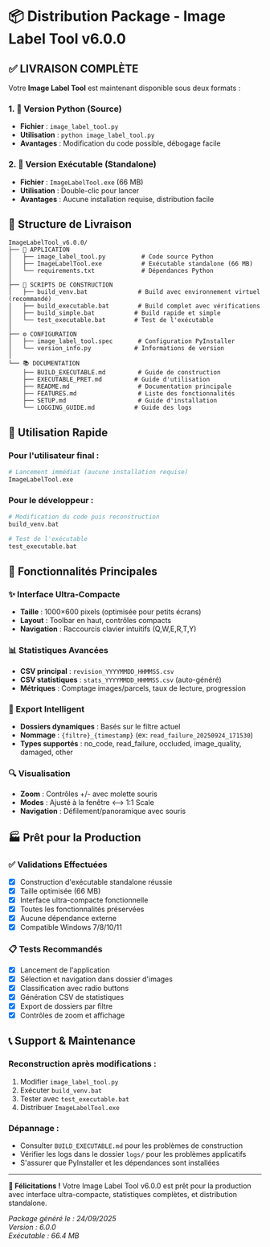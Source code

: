 # 📦 Distribution Package - Image Label Tool v6.0.0

## ✅ LIVRAISON COMPLÈTE

Votre **Image Label Tool** est maintenant disponible sous deux formats :

### 1. 🐍 **Version Python** (Source)
- **Fichier** : `image_label_tool.py`
- **Utilisation** : `python image_label_tool.py`
- **Avantages** : Modification du code possible, débogage facile

### 2. 🎯 **Version Exécutable** (Standalone)
- **Fichier** : `ImageLabelTool.exe` (66 MB)
- **Utilisation** : Double-clic pour lancer
- **Avantages** : Aucune installation requise, distribution facile

## 📁 Structure de Livraison

```
ImageLabelTool_v6.0.0/
├── 📱 APPLICATION
│   ├── image_label_tool.py          # Code source Python
│   ├── ImageLabelTool.exe           # Exécutable standalone (66 MB)
│   └── requirements.txt             # Dépendances Python
│
├── 🔨 SCRIPTS DE CONSTRUCTION
│   ├── build_venv.bat              # Build avec environnement virtuel (recommandé)
│   ├── build_executable.bat        # Build complet avec vérifications
│   ├── build_simple.bat           # Build rapide et simple
│   └── test_executable.bat        # Test de l'exécutable
│
├── ⚙️ CONFIGURATION
│   ├── image_label_tool.spec       # Configuration PyInstaller
│   └── version_info.py            # Informations de version
│
└── 📚 DOCUMENTATION
    ├── BUILD_EXECUTABLE.md         # Guide de construction
    ├── EXECUTABLE_PRET.md         # Guide d'utilisation
    ├── README.md                   # Documentation principale
    ├── FEATURES.md                 # Liste des fonctionnalités
    ├── SETUP.md                    # Guide d'installation
    └── LOGGING_GUIDE.md           # Guide des logs
```

## 🚀 Utilisation Rapide

### Pour l'utilisateur final :
```bash
# Lancement immédiat (aucune installation requise)
ImageLabelTool.exe
```

### Pour le développeur :
```bash
# Modification du code puis reconstruction
build_venv.bat

# Test de l'exécutable 
test_executable.bat
```

## 🎯 Fonctionnalités Principales

### ✨ Interface Ultra-Compacte
- **Taille** : 1000×600 pixels (optimisée pour petits écrans)
- **Layout** : Toolbar en haut, contrôles compacts
- **Navigation** : Raccourcis clavier intuitifs (Q,W,E,R,T,Y)

### 📊 Statistiques Avancées
- **CSV principal** : `revision_YYYYMMDD_HHMMSS.csv`
- **CSV statistiques** : `stats_YYYYMMDD_HHMMSS.csv` (auto-généré)
- **Métriques** : Comptage images/parcels, taux de lecture, progression

### 📁 Export Intelligent
- **Dossiers dynamiques** : Basés sur le filtre actuel
- **Nommage** : `{filtre}_{timestamp}` (ex: `read_failure_20250924_171530`)
- **Types supportés** : no_code, read_failure, occluded, image_quality, damaged, other

### 🔍 Visualisation
- **Zoom** : Contrôles +/- avec molette souris
- **Modes** : Ajusté à la fenêtre ⟷ 1:1 Scale
- **Navigation** : Défilement/panoramique avec souris

## 🏭 Prêt pour la Production

### ✅ Validations Effectuées
- [x] Construction d'exécutable standalone réussie
- [x] Taille optimisée (66 MB)
- [x] Interface ultra-compacte fonctionnelle
- [x] Toutes les fonctionnalités préservées
- [x] Aucune dépendance externe
- [x] Compatible Windows 7/8/10/11

### 📋 Tests Recommandés
- [x] Lancement de l'application
- [x] Sélection et navigation dans dossier d'images
- [x] Classification avec radio buttons
- [x] Génération CSV de statistiques
- [x] Export de dossiers par filtre
- [x] Contrôles de zoom et affichage

## 📞 Support & Maintenance

### Reconstruction après modifications :
1. Modifier `image_label_tool.py`
2. Exécuter `build_venv.bat`
3. Tester avec `test_executable.bat`
4. Distribuer `ImageLabelTool.exe`

### Dépannage :
- Consulter `BUILD_EXECUTABLE.md` pour les problèmes de construction
- Vérifier les logs dans le dossier `logs/` pour les problèmes applicatifs
- S'assurer que PyInstaller et les dépendances sont installées

---

**🎉 Félicitations !** Votre Image Label Tool v6.0.0 est prêt pour la production avec interface ultra-compacte, statistiques complètes, et distribution standalone.

*Package généré le : 24/09/2025*  
*Version : 6.0.0*  
*Exécutable : 66.4 MB*